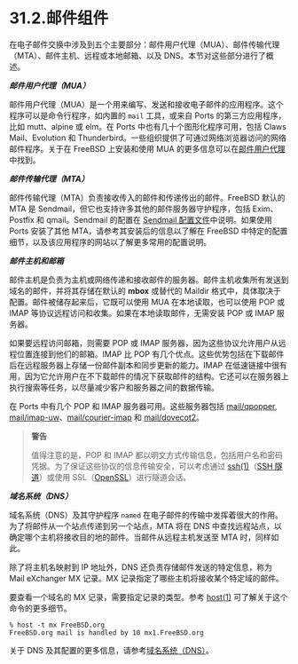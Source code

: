 # 31.2.邮件组件

在电子邮件交换中涉及到五个主要部分：邮件用户代理（MUA）、邮件传输代理（MTA）、邮件主机、远程或本地邮箱、以及 DNS。本节对这些部分进行了概述。

**_邮件用户代理（MUA）_**

邮件用户代理（MUA）是一个用来编写、发送和接收电子邮件的应用程序。这个程序可以是命令行程序，如内置的 `mail` 工具，或来自 Ports 的第三方应用程序，比如 mutt、alpine 或 elm。在 Ports 中也有几十个图形化程序可用，包括 Claws Mail、Evolution 和 Thunderbird。一些组织提供了可通过网络浏览器访问的网络邮件程序。关于在 FreeBSD 上安装和使用 MUA 的更多信息可以在[邮件用户代理](https://docs.freebsd.org/en/books/handbook/mail/#mail-agents)中找到。

**_邮件传输代理（MTA）_**

邮件传输代理（MTA）负责接收传入的邮件和传递传出的邮件。FreeBSD 默认的 MTA 是 Sendmail，但它也支持许多其他的邮件服务器守护程序，包括 Exim、Postfix 和 qmail。Sendmail 的配置在 [Sendmail 配置文件](https://docs.freebsd.org/en/books/handbook/mail/#sendmail)中说明。如果使用 Ports 安装了其他 MTA，请参考其安装后的信息以了解在 FreeBSD 中特定的配置细节，以及该应用程序的网站以了解更多常用的配置说明。

**_邮件主机和邮箱_**

邮件主机是负责为主机或网络传递和接收邮件的服务器。邮件主机收集所有发送到域名的邮件，并将其存储在默认的 **mbox** 或替代的 Maildir 格式中，具体取决于配置。邮件被储存起来后，它既可以使用 MUA 在本地读取，也可以使用 POP 或 IMAP 等协议远程访问和收集。如果在本地读取邮件，无需安装 POP 或 IMAP 服务器。

如果要远程访问邮箱，则需要 POP 或 IMAP 服务器，因为这些协议允许用户从远程位置连接到他们的邮箱。IMAP 比 POP 有几个优点。这些优势包括在下载邮件后在远程服务器上存储一份邮件副本和同步更新的能力。IMAP 在低速链接中很有用，因为它允许用户在不下载邮件的情况下获取邮件的结构。它还可以在服务器上执行搜索等任务，以尽量减少客户和服务器之间的数据传输。

在 Ports 中有几个 POP 和 IMAP 服务器可用。这些服务器包括 [mail/qpopper](https://cgit.freebsd.org/ports/tree/mail/qpopper/pkg-descr), [mail/imap-uw](https://cgit.freebsd.org/ports/tree/mail/imap-uw/pkg-descr)、[mail/courier-imap](https://cgit.freebsd.org/ports/tree/mail/courier-imap/pkg-descr) 和 [mail/dovecot2](https://cgit.freebsd.org/ports/tree/mail/dovecot2/pkg-descr)。

> **警告**
>
> 值得注意的是，POP 和 IMAP 都以明文方式传输信息，包括用户名和密码凭据。为了保证这些协议的信息传输安全，可以考虑通过 [ssh(1)](https://www.freebsd.org/cgi/man.cgi?query=ssh&sektion=1&format=html)（[SSH 隧道](https://docs.freebsd.org/en/books/handbook/security/index.html#security-ssh-tunneling)）或使用 SSL（[OpenSSL](https://docs.freebsd.org/en/books/handbook/security/index.html#openssl)）进行隧道会话。

**_域名系统（DNS）_**

域名系统（DNS）及其守护程序 `named` 在电子邮件的传输中发挥着很大的作用。为了将邮件从一个站点传递到另一个站点，MTA 将在 DNS 中查找远程站点，以确定哪个主机将接收目的地的邮件。当邮件从远程主机发送至 MTA 时，同样如此。

除了将主机名映射到 IP 地址外，DNS 还负责存储邮件发送的特定信息，称为 Mail eXchanger MX 记录。MX 记录指定了哪些主机将接收某个特定域的邮件。

要查看一个域名的 MX 记录，需要指定记录的类型。参考 [host(1)](https://www.freebsd.org/cgi/man.cgi?query=host&sektion=1&format=html) 可了解关于这个命令的更多细节。

```
% host -t mx FreeBSD.org
FreeBSD.org mail is handled by 10 mx1.FreeBSD.org
```

关于 DNS 及其配置的更多信息，请参考[域名系统（DNS）](https://docs.freebsd.org/en/books/handbook/network-servers/index.html#network-dns)。